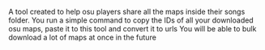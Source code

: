 A tool created to help osu players share all the maps inside their songs folder.
You run a simple command to copy the IDs of all your downloaded osu maps, paste it to this tool and convert it to urls
You will be able to bulk download a lot of maps at once in the future
